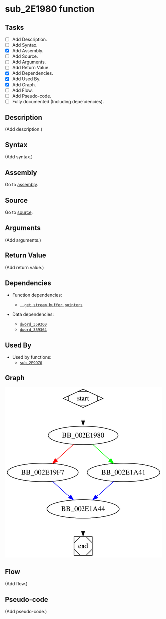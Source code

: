 # sub_2E1980 function

## Tasks

- [ ] Add Description.
- [ ] Add Syntax.
- [X] Add Assembly.
- [ ] Add Source.
- [ ] Add Arguments.
- [ ] Add Return Value.
- [X] Add Dependencies.
- [X] Add Used By.
- [X] Add Graph.
- [ ] Add Flow.
- [ ] Add Pseudo-code.
- [ ] Fully documented (Including dependencies).

## Description

(Add description.)

## Syntax

(Add syntax.)

## Assembly

Go to [assembly](../asm/sub_2E1980.asm).

## Source

Go to [source](../cc/sub_2E1980.cc).

## Arguments

(Add arguments.)

## Return Value

(Add return value.)

## Dependencies

* Function dependencies:
  * [`__get_stream_buffer_pointers`](__get_stream_buffer_pointers.md)

* Data dependencies:
  * [`dword_359360`](dword_359360.md)
  * [`dword_359364`](dword_359364.md)

## Used By

* Used by functions:
  * [`sub_2E9970`](sub_2E9970.md)

## Graph

![sub_2E1980 Graph](../svg/sub_2E1980.svg "sub_2E1980 Graph")

## Flow

(Add flow.)

## Pseudo-code

(Add pseudo-code.)


